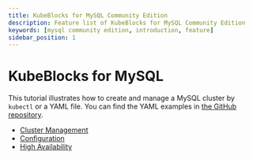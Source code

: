```yaml
---
title: KubeBlocks for MySQL Community Edition
description: Feature list of KubeBlocks for MySQL Community Edition
keywords: [mysql community edition, introduction, feature]
sidebar_position: 1
---
```


# KubeBlocks for MySQL

This tutorial illustrates how to create and manage a MySQL cluster by `kubectl` or a YAML file. You can find the YAML examples in [the GitHub repository](https://github.com/apecloud/kubeblocks/tree/main/examples/mysql).

* [Cluster Management](./cluster-management/create-and-connect-a-mysql-cluster.md)
* [Configuration](./configuration/configuration.md)
* [High Availability](./high-availability/high-availability.md)

